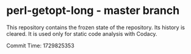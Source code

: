 # perl-getopt-long - master branch

This repository contains the frozen state of the repository.
Its history is cleared. It is used only for static code
analysis with Codacy.

Commit Time: 1729825353